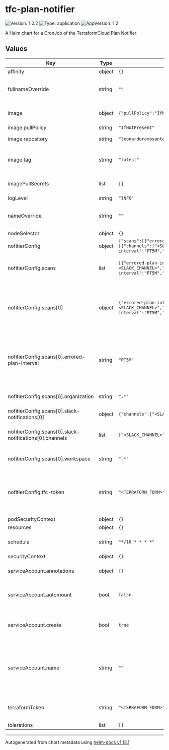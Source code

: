 # tfc-plan-notifier

![Version: 1.0.2](https://img.shields.io/badge/Version-1.0.2-informational?style=flat-square) ![Type: application](https://img.shields.io/badge/Type-application-informational?style=flat-square) ![AppVersion: 1.2](https://img.shields.io/badge/AppVersion-1.2-informational?style=flat-square)

A Helm chart for a CronJob of the TerraformCloud Plan Notifier

## Values

| Key | Type | Default | Description |
|-----|------|---------|-------------|
| affinity | object | `{}` |  |
| fullnameOverride | string | `""` | Set if changing the release and deploy names are needed |
| image | object | `{"pullPolicy":"IfNotPresent","repository":"leonardoramosantos/tfc_plan_notifier","tag":"latest"}` | Image configurations to run |
| image.pullPolicy | string | `"IfNotPresent"` | Pull Policy |
| image.repository | string | `"leonardoramosantos/tfc_plan_notifier"` | Repository of the image |
| image.tag | string | `"latest"` | Overrides the image tag whose default is the chart appVersion. |
| imagePullSecrets | list | `[]` | Pull secrets to get private images |
| logLevel | string | `"INFO"` |  |
| nameOverride | string | `""` | Set if changing the release and deploy names are needed |
| nodeSelector | object | `{}` |  |
| nofitierConfig | object | `{"scans":[{"errored-plan-interval":"PT5M","organization":".*","slack-notifications":[{"channels":["<SLACK_CHANNEL>","<SLACK_CHANNEL>"],"token":"<SLACK_TOKEN>"}],"waiting-approval-interval":"PT5M","workspace":".*"}],"tfc-token":"<TERRAFORM_FORM>"}` | Settings to run plans |
| nofitierConfig.scans | list | `[{"errored-plan-interval":"PT5M","organization":".*","slack-notifications":[{"channels":["<SLACK_CHANNEL>","<SLACK_CHANNEL>"],"token":"<SLACK_TOKEN>"}],"waiting-approval-interval":"PT5M","workspace":".*"}]` | Plan to run agains terraform. Multiple plans can be specified |
| nofitierConfig.scans[0] | object | `{"errored-plan-interval":"PT5M","organization":".*","slack-notifications":[{"channels":["<SLACK_CHANNEL>","<SLACK_CHANNEL>"],"token":"<SLACK_TOKEN>"}],"waiting-approval-interval":"PT5M","workspace":".*"}` | ISO 8601 Duration string specifying how old a waiting plan should be to warn. If Empty, waiting plans will not be warned |
| nofitierConfig.scans[0].errored-plan-interval | string | `"PT5M"` | ISO 8601 Duration string specifying how old a errored plan should be to warn. If Empty, errored plans will not be warned |
| nofitierConfig.scans[0].organization | string | `".*"` | RegExp to filter Terraform Organizations |
| nofitierConfig.scans[0].slack-notifications[0] | object | `{"channels":["<SLACK_CHANNEL>","<SLACK_CHANNEL>"],"token":"<SLACK_TOKEN>"}` | Slack token |
| nofitierConfig.scans[0].slack-notifications[0].channels | list | `["<SLACK_CHANNEL>","<SLACK_CHANNEL>"]` | List of string names of the channels to send warnings |
| nofitierConfig.scans[0].workspace | string | `".*"` | RegExp to filter Terraform Workspaces |
| nofitierConfig.tfc-token | string | `"<TERRAFORM_FORM>"` | Not required. The plain text token to access Terraform API. If not specified, terraformToken must be set |
| podSecurityContext | object | `{}` |  |
| resources | object | `{}` |  |
| schedule | string | `"*/10 * * * *"` | Cronjob schedule for the application to run |
| securityContext | object | `{}` |  |
| serviceAccount.annotations | object | `{}` | Annotations to add to the service account |
| serviceAccount.automount | bool | `false` | Automatically mount a ServiceAccount's API credentials? |
| serviceAccount.create | bool | `true` | Specifies whether a service account should be created |
| serviceAccount.name | string | `""` | The name of the service account to use. If not set and create is true, a name is generated using the fullname template |
| terraformToken | string | `"<TERRAFORM_FORM>"` | Base64 terraform token, if not provided in the config.yaml |
| tolerations | list | `[]` |  |

----------------------------------------------
Autogenerated from chart metadata using [helm-docs v1.13.1](https://github.com/norwoodj/helm-docs/releases/v1.13.1)

